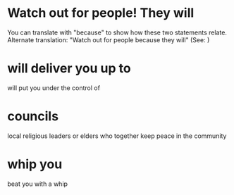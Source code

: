 
# Watch out for people! They will
You can translate with "because" to show how these two statements relate. Alternate translation: "Watch out for people because they will" (See: )

# will deliver you up to
will put you under the control of

# councils
local religious leaders or elders who together keep peace in the community

# whip you
beat you with a whip